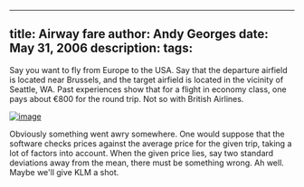 -----
title:  Airway fare
author: Andy Georges
date: May 31, 2006
description: 
tags: 
-----







Say you want to fly from Europe to the USA. Say that the departure
airfield is located near Brussels, and the target airfield is located in
the vicinity of Seattle, WA. Past experiences show that for a flight in
economy class, one pays about €800 for the round trip. Not so with
British Airlines.


[![image](1010AB13-D47A-484F-9881-F6EAAD021FDB-1.jpg)](http://www.flickr.com/photos/itkovian/156645797/)


Obviously something went awry somewhere. One would suppose that the
software checks prices against the average price for the given trip,
taking a lot of factors into account. When the given price lies, say two
standard deviations away from the mean, there must be something wrong.
Ah well. Maybe we'll give KLM a shot.





